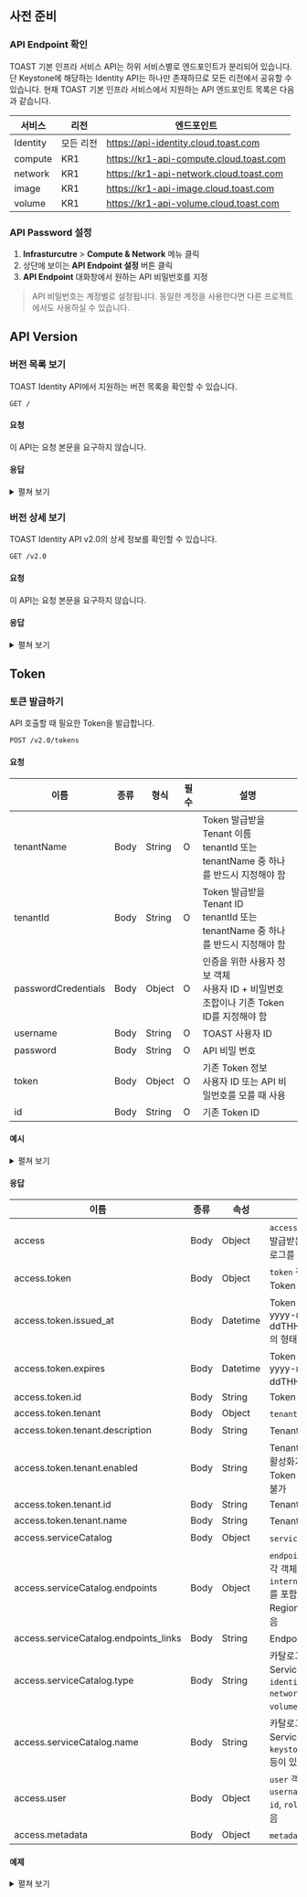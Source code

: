 ## 사전 준비

### API Endpoint 확인

TOAST 기본 인프라 서비스 API는 하위 서비스별로 엔드포인트가 분리되어 있습니다.
단 Keystone에 해당하는 Identity API는 하나만 존재하므로 모든 리전에서 공유할 수 있습니다.
현재 TOAST 기본 인프라 서비스에서 지원하는 API 엔드포인트 목록은 다음과 같습니다.

| 서비스 | 리전 | 엔드포인트 |
|---|---|---|
| Identity | 모든 리전 | https://api-identity.cloud.toast.com |
| compute | KR1 | https://kr1-api-compute.cloud.toast.com |
| network | KR1 | https://kr1-api-network.cloud.toast.com |
| image | KR1 | https://kr1-api-image.cloud.toast.com |
| volume | KR1 | https://kr1-api-volume.cloud.toast.com |

### API Password 설정

1. **Infrasturcutre** > **Compute & Network** 메뉴 클릭
2. 상단에 보이는 **API Endpoint 설정** 버튼 클릭
3. **API Endpoint** 대화창에서 원하는 API 비밀번호를 지정

> API 비밀번호는 계정별로 설정됩니다. 동일한 계정을 사용한다면 다른 프로젝트에서도 사용하실 수 있습니다.


## API Version

### 버전 목록 보기

TOAST Identity API에서 지원하는 버전 목록을 확인할 수 있습니다.

```
GET /
```
#### 요청
이 API는 요청 본문을 요구하지 않습니다.

#### 응답
<details><summary>펼쳐 보기</summary>
<p>

```json
{
    "versions": {
        "values": [
            {
                "id": "v3.4",
                "links": [
                    {
                        "href": "http://localhost:35357/v3/",
                        "rel": "self"
                    }
                ],
                "media-types": [
                    {
                        "base": "application/json",
                        "type": "application/vnd.openstack.identity-v3+json"
                    }
                ],
                "status": "stable",
                "updated": "2015-03-30T00:00:00Z"
            },
            {
                "id": "v2.0",
                "links": [
                    {
                        "href": "http://localhost:35357/v2.0/",
                        "rel": "self"
                    },
                    {
                        "href": "http://docs.openstack.org/",
                        "rel": "describedby",
                        "type": "text/html"
                    }
                ],
                "media-types": [
                    {
                        "base": "application/json",
                        "type": "application/vnd.openstack.identity-v2.0+json"
                    }
                ],
                "status": "stable",
                "updated": "2014-04-17T00:00:00Z"
            }
        ]
    }
}
```

</p>
</details>

### 버전 상세 보기
TOAST Identity API v2.0의 상세 정보를 확인할 수 있습니다.
```
GET /v2.0
```
#### 요청
이 API는 요청 본문을 요구하지 않습니다.

#### 응답
<details><summary>펼쳐 보기</summary>
<p>

```json
{
    "version": {
        "status": "stable",
        "updated": "2014-04-17T00:00:00Z",
        "media-types": [
            {
                "base": "application/json",
                "type": "application/vnd.openstack.identity-v2.0+json"
            }
        ],
        "id": "v2.0",
        "links": [
            {
                "href": "http://localhost:5000/v2.0/",
                "rel": "self"
            },
            {
                "href": "http://docs.openstack.org/",
                "rel": "describedby",
                "type": "text/html"
            }
        ]
    }
}
```

</p>
</details>

## Token
### 토큰 발급하기
API 호출할 때 필요한 Token을 발급합니다.
```
POST /v2.0/tokens
```
#### 요청

| 이름 | 종류 | 형식 | 필수 | 설명 |
|---|---|---|---|---|
| tenantName | Body | String | O | Token 발급받을 Tenant 이름<br>tenantId 또는 tenantName 중 하나를 반드시 지정해야 함 |
| tenantId | Body | String | O | Token 발급받을 Tenant ID<br>tenantId 또는 tenantName 중 하나를 반드시 지정해야 함 |
| passwordCredentials | Body | Object | O | 인증을 위한 사용자 정보 객체<br>사용자 ID + 비밀번호 조합이나 기존 Token ID를 지정해야 함 |
| username | Body | String | O | TOAST 사용자 ID |
| password | Body | String | O | API 비밀 번호 |
| token | Body | Object | O | 기존 Token 정보<br>사용자 ID 또는 API 비밀번호를 모를 때 사용 |
| id | Body | String | O | 기존 Token ID |

#### 예시
<details><summary>펼쳐 보기</summary>
<p>

```json
{
    "auth": {
        "tenantName": "admin",
        "passwordCredentials": {
            "username": "admin",
            "password": "secretsecret"
        }
    }
}
```
```json
{
    "auth": {
        "tenantName": "demo",
        "token": {
            "id": "cbc36478b0bd8e67e89469c7749d4127"
        }
    }
}
```

</p>
</details>

#### 응답

| 이름 | 종류 | 속성 | 설명 |
|---|---|---|---|
| access | Body | Object | `access` 객체<br>발급받은 Token 및 카탈로그를 포함 |
| access.token | Body | Object | `token` 객체<br>Token 및 Scope를 포함 |
| access.token.issued_at | Body | Datetime | Token 발급 시간 (UTC)<br>yyyy-mm-ddTHH:MM:ss.SSSSSS의 형태 |
| access.token.expires | Body | Datetime | Token 만료 시간 (UTC)<br>yyyy-mm-ddTHH:MM:ssZ의 형태 |
| access.token.id | Body | String | Token ID |
| access.token.tenant | Body | Object | `tenant` 객체 |
| access.token.tenant.description | Body | String | Tenant에 대한 설명 |
| access.token.tenant.enabled | Body | String | Tenant의 활성화 여부<br>활성화가 되지 않으면 Token 발급 및 API 호출 불가 |
| access.token.tenant.id | Body | String | Tenant ID |
| access.token.tenant.name | Body | String | Tenant 이름 |
| access.serviceCatalog | Body | Object | `serviceCatalog` 객체 |
| access.serviceCatalog.endpoints | Body | Object | `endpoint` 객체<br>각 객체는 `adminURL`, `internalURL`, `publicURL`를 포함<br>Region 별로 분리되어 있음 |
| access.serviceCatalog.endpoints_links | Body | String | Endpoint에 대한 링크 |
| access.serviceCatalog.type | Body | String | 카탈로그에 포함되는 Service의 타입<br>`identity`, `compute`, `network`, `image`, `volumev2` 등이 있음 |
| access.serviceCatalog.name | Body | String | 카탈로그에 포함되는 Service의 이름<br>`keystone`, `nova`, `neutron` 등이 있음 |
| access.user | Body | Object | `user` 객체<br>`username`, `role_links`, `id`, `roles`, `name` 등이 있음 |
| access.metadata | Body | Object | `metadata` 객체 |

#### 예제
<details><summary>펼쳐 보기</summary>
<p>

```json
{
    "access": {
        "token": {
            "issued_at": "2014-01-30T17:09:57.647795",
            "expires": "2014-01-31T17:09:57Z",
            "id": "admin_id",
            "tenant": {
                "description": null,
                "enabled": true,
                "id": "73f0aa26640f4971864919d0eb0f0880",
                "name": "admin"
            }
        },
        "serviceCatalog": [
            {
                "endpoints": [
                    {
                        "adminURL": "http://23.253.72.207:8774/v2/73f0aa26640f4971864919d0eb0f0880",
                        "region": "RegionOne",
                        "internalURL": "http://23.253.72.207:8774/v2/73f0aa26640f4971864919d0eb0f0880",
                        "id": "2dad48f09e2a447a9bf852bcd93548ef",
                        "publicURL": "http://23.253.72.207:8774/v2/73f0aa26640f4971864919d0eb0f0880"
                    }
                ],
                "endpoints_links": [],
                "type": "compute",
                "name": "nova"
            },
            {
                "endpoints": [
                    {
                        "adminURL": "http://23.253.72.207:35357/v2.0",
                        "region": "RegionOne",
                        "internalURL": "http://23.253.72.207:5000/v2.0",
                        "id": "26af053673df4ef3a2340c4239e21ea2",
                        "publicURL": "http://23.253.72.207:5000/v2.0"
                    }
                ],
                "endpoints_links": [],
                "type": "identity",
                "name": "keystone"
            }
        ],
        "user": {
            "username": "admin",
            "roles_links": [],
            "id": "1f568815cb8148688e6ee9b2f7527dcc",
            "roles": [
                {
                    "name": "service"
                },
                {
                    "name": "admin"
                }
            ],
            "name": "admin"
        },
        "metadata": {
            "is_admin": 0,
            "roles": [
                "8341d3603a1d4d5985bff09f10704d4d",
                "2e66d57df76946fdbe034bc4da6fdec0"
            ]
        }
    }
}
```

</p>
</details>
